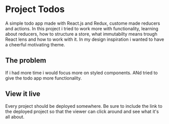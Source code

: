 # Project Todos

A simple todo app made with React.js and Redux, custome made reducers and actions.
In this project i tried to work more with functionality, learning about reducers, how to structure a store, what immutabilty means trough React lens and how to work with it.
In my design inspiration i wanted to have a cheerful motivating theme.

## The problem

If i had more time i would focus more on styled components. ANd tried to give the todo app more functionality.

## View it live

Every project should be deployed somewhere. Be sure to include the link to the deployed project so that the viewer can click around and see what it's all about.
